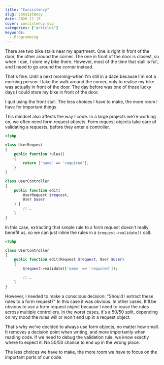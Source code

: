 ```yaml
---
title: "Consistency"
slug: consistency
date: 2020-12-18
cover: consistency.svg
categories: ["articles"]
keywords:
  - Programming
---
```


There are two bike stalls near my apartment. One is right in front of the door, the other around the corner. The one in front of the door is closest, so when I can, I store my bike there. However, most of the time that stall is full, and I need to go around the corner instead.

That's fine. Until a next morning–when I'm still in a daze because I'm not a morning person–I take the walk around the corner, only to realise my bike was actually in front of the door. The day before was one of those lucky days I could store my bike in front of the door.

I quit using the front stall. The less choices I have to make, the more room I have for important things.

<!--more-->

This mindset also affects the way I code. In a large projects we're working on, we often need form request objects. Form request objects take care of validating a requests, before they enter a controller.

```php
<?php

class UserRequest
{
    public function rules()
    {
        return ['name' => 'required'];
    }
}

class UserController
{
    public function edit(
        UserRequest $request,
        User $user
    ) {
        // …
    }
}
```

In this case, extracting that simple rule to a form request doesn't really benefit us, so we can just inline the rules in a  `$request->validate()` call.

```php
<?php

class UserController
{
    public function edit(Request $request, User $user)
    {
        $request->validate(['name' => 'required']);

        // …
    }
}
```

However, I needed to make a conscious decision: "Should I extract these rules to a form request?" In this case it was obvious. In other cases, It'll be obvious to use a form request object because I need to reuse the rules across multiple controllers. In the worst cases, it's a 50/50 split, depending on my mood the rules will or won't end up in a request object.

That's why we've decided to always use form objects, no matter how small. It removes a decision point when writing, and more importantly when reading code. If we need to debug the validation rule, we know exactly where to expect it. No 50/50 chance to end up in the wrong place.

The less choices we have to make, the more room we have to focus on the important parts of our code.
